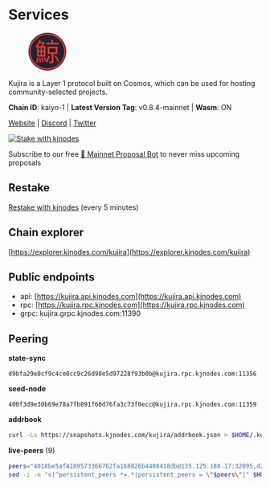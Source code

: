 # Services

<figure><img src="https://raw.githubusercontent.com/kj89/cosmos-images/main/logos/kujira.png" alt=""><figcaption></figcaption></figure>

Kujira is a Layer 1 protocol built on Cosmos, which can be used for  hosting community-selected projects.

**Chain ID**: kaiyo-1 | **Latest Version Tag**: v0.8.4-mainnet | **Wasm**: ON

[Website](https://kujira.app) | [Discord](https://discord.gg/teamkujira) | [Twitter](https://twitter.com/TeamKujira)

[![Stake with kjnodes](https://i.ibb.co/cr44Q8j/button-stake-with-kjnodes.png)](https://restake.app/kujira/kujiravaloper1tnuqj73jfn3724lqz34c27tuv80nv336sadqym)

Subscribe to our free [🤖 Mainnet Proposal Bot](https://t.me/kjnodes_proposal_bot) to never miss upcoming proposals

## Restake

[Restake with kjnodes](https://restake.app/kujira/kujiravaloper1tnuqj73jfn3724lqz34c27tuv80nv336sadqym) (every 5 minutes)
## Chain explorer
[https://explorer.kjnodes.com/kujira](https://explorer.kjnodes.com/kujira)

## Public endpoints

* api: [https://kujira.api.kjnodes.com](https://kujira.api.kjnodes.com)
* rpc: [https://kujira.rpc.kjnodes.com](https://kujira.rpc.kjnodes.com)
* grpc: kujira.grpc.kjnodes.com:11390

## Peering

**state-sync**

```text
d9bfa29e0cf9c4ce0cc9c26d98e5d97228f93b0b@kujira.rpc.kjnodes.com:11356
```

**seed-node**

```text
400f3d9e30b69e78a7fb891f60d76fa3c73f0ecc@kujira.rpc.kjnodes.com:11359
```

**addrbook**
```bash
curl -Ls https://snapshots.kjnodes.com/kujira/addrbook.json > $HOME/.kujira/config/addrbook.json
```

**live-peers** (9)
```bash
peers="4018be5af4189573366762fa168826b4408418db@135.125.188.17:32095,d2247f7b919f0781c90ee61958d7044665a22d38@169.155.169.182:26656,b802fbfb83d6400639f17f2883f30a46ee6b05ad@51.210.223.185:32095,b29969a2384159db8f8052bc118066bd067157c4@85.215.105.19:15602,0743497e30049ac8d59fee5b2ab3a49c3824b95c@198.244.200.196:26656,c8b74590ce04f0f7c32b1c668290e00ec7ec275e@148.113.8.63:11856,15679999b404a9ee027dc9f5e795d6c4fddb6cee@51.91.152.102:20000,b8d3a5e5d43d8e18c4ecfd56a8ca46dc3b91bc32@107.181.231.178:26656,d9bfa29e0cf9c4ce0cc9c26d98e5d97228f93b0b@65.109.88.38:11356"
sed -i -e "s|^persistent_peers *=.*|persistent_peers = \"$peers\"|" $HOME/.kujira/config/config.toml
```
